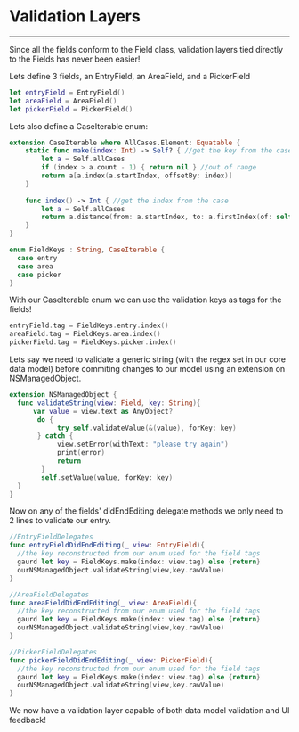 # Validation Layers

---

Since all the fields conform to the Field class, validation layers tied directly to the Fields has never been easier!


Lets define 3 fields, an EntryField, an AreaField, and a PickerField

``` swift
let entryField = EntryField()
let areaField = AreaField()
let pickerField = PickerField()
```

Lets also define a CaseIterable enum:

``` swift
extension CaseIterable where AllCases.Element: Equatable {
    static func make(index: Int) -> Self? { //get the key from the case index
        let a = Self.allCases
        if (index > a.count - 1) { return nil } //out of range
        return a[a.index(a.startIndex, offsetBy: index)]
    }
    
    func index() -> Int { //get the index from the case
        let a = Self.allCases
        return a.distance(from: a.startIndex, to: a.firstIndex(of: self)!)
    }
}

enum FieldKeys : String, CaseIterable {
  case entry
  case area
  case picker
}

```

With our CaseIterable enum we can use the validation keys as tags for the fields!

``` swift
entryField.tag = FieldKeys.entry.index()
areaField.tag = FieldKeys.area.index()
pickerField.tag = FieldKeys.picker.index()

```

Lets say we need to validate a generic string (with the regex set in our core data model) before commiting changes to our model using an extension on NSManagedObject.

``` swift
extension NSManagedObject {
  func validateString(view: Field, key: String){
      var value = view.text as AnyObject?
       do {
            try self.validateValue(&(value), forKey: key)
       } catch {
            view.setError(withText: "please try again")
            print(error)
            return
        }
        self.setValue(value, forKey: key)
  }
}
```

Now on any of the fields' didEndEditing delegate methods we only need to 2 lines to validate our entry.

``` swift
//EntryFieldDelegates
func entryFieldDidEndEditing(_ view: EntryField){
  //the key reconstructed from our enum used for the field tags
  gaurd let key = FieldKeys.make(index: view.tag) else {return}
  ourNSManagedObject.validateString(view,key.rawValue)
}

//AreaFieldDelegates
func areaFieldDidEndEditing(_ view: AreaField){
  //the key reconstructed from our enum used for the field tags
  gaurd let key = FieldKeys.make(index: view.tag) else {return}
  ourNSManagedObject.validateString(view,key.rawValue)
}

//PickerFieldDelegates
func pickerFieldDidEndEditing(_ view: PickerField){
  //the key reconstructed from our enum used for the field tags
  gaurd let key = FieldKeys.make(index: view.tag) else {return}
  ourNSManagedObject.validateString(view,key.rawValue)
}
```

We now have a validation layer capable of both data model validation and UI feedback!
